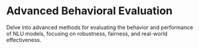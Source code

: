 # Advanced Behavioral Evaluation

Delve into advanced methods for evaluating the behavior and performance of NLU models, focusing on robustness, fairness, and real-world effectiveness. 